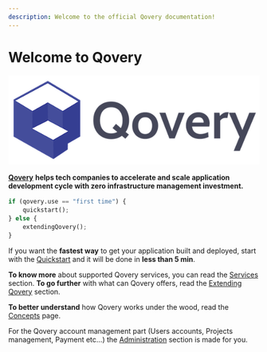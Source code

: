 ```yaml
---
description: Welcome to the official Qovery documentation!
---
```


# Welcome to Qovery

![Qovery logo](.gitbook/assets/qovery-logo-01__-copy.png)

[**Qovery**](https://www.qovery.com) **helps tech companies to accelerate and scale application development cycle with zero infrastructure management investment.**

```python
if (qovery.use == "first time") {
    quickstart();
} else {
    extendingQovery();
}
```

If you want the **fastest way** to get your application built and deployed, start with the [Quickstart](quickstart/sign-up.md) and it will be done in **less than 5 min**.

**To know more** about supported Qovery services, you can read the [Services](services/network/) section. **To go further** with what can Qovery offers, read the [Extending Qovery](extending-qovery/branches.md) section.

**To better understand** how Qovery works under the wood, read the [Concepts](concepts.md) page.

For the Qovery account management part \(Users accounts, Projects management, Payment etc...\) the [Administration](administration/management-interface/) section is made for you.

